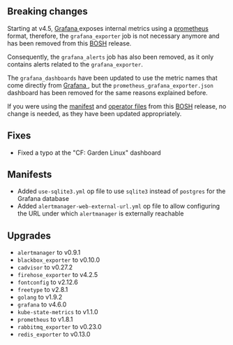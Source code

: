 ## Breaking changes

Starting at v4.5, [Grafana ](https://grafana.com/) exposes internal metrics using a [prometheus](https://prometheus.io/) format, therefore, the `grafana_exporter` job is not necessary anymore and has been removed from this [BOSH](http://bosh.io/) release.

Consequently, the `grafana_alerts` job has also been removed, as it only contains alerts related to the `grafana_exporter`.

The `grafana_dashboards` have been updated to use the metric names that come directly from [Grafana ](https://grafana.com/), but the `prometheus_grafana_exporter.json` dashboard has been removed for the same reasons explained before.

If you were using the [manifest](https://github.com/cloudfoundry-community/prometheus-boshrelease/blob/master/manifests/prometheus.yml) and [operator files](https://github.com/cloudfoundry-community/prometheus-boshrelease/tree/master/manifests/operators) from this [BOSH](http://bosh.io/) release, no change is needed, as they have been updated appropriately.

## Fixes

* Fixed a typo at the "CF: Garden Linux" dashboard

## Manifests

* Added `use-sqlite3.yml` op file to use `sqlite3` instead of `postgres` for the Grafana database
* Added `alertmanager-web-external-url.yml` op file to allow configuring the URL under which `alertmanager` is externally reachable

## Upgrades

* `alertmanager` to v0.9.1
* `blackbox_exporter` to v0.10.0
* `cadvisor` to v0.27.2
* `firehose_exporter` to v4.2.5
* `fontconfig` to v2.12.6
* `freetype` to v2.8.1
* `golang` to v1.9.2
* `grafana` to v4.6.0
* `kube-state-metrics` to v1.1.0
* `prometheus` to v1.8.1
* `rabbitmq_exporter` to v0.23.0
* `redis_exporter` to v0.13.0
